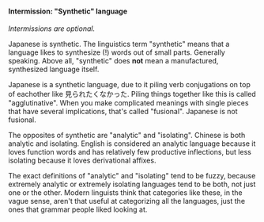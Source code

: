 #### Intermission: "Synthetic" language

_Intermissions are optional._

Japanese is synthetic. The linguistics term "synthetic" means that a language likes to synthesize (!) words out of small parts. Generally speaking. Above all, "synthetic" does **not** mean a manufactured, synthesized language itself.

Japanese is a synthetic language, due to it piling verb conjugations on top of eachother like 見られたくなかった. Piling things together like this is called "agglutinative". When you make complicated meanings with single pieces that have several implications, that's called "fusional". Japanese is not fusional.

The opposites of synthetic are "analytic" and "isolating". Chinese is both analytic and isolating. English is considered an analytic language because it loves function words and has relatively few productive inflections, but less isolating because it loves derivational affixes.

The exact definitions of "analytic" and "isolating" tend to be fuzzy, because extremely analytic or extremely isolating languages tend to be both, not just one or the other. Modern linguists think that categories like these, in the vague sense, aren't that useful at categorizing all the languages, just the ones that grammar people liked looking at.
